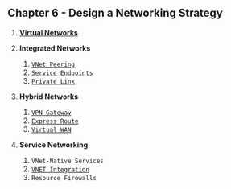 ## Chapter 6 - Design a Networking Strategy

1. [**Virtual Networks**](https://learn.microsoft.com/en-us/azure/virtual-network/)

2. **Integrated Networks**
    1. [`VNet Peering`](https://learn.microsoft.com/en-us/azure/virtual-network/virtual-network-peering-overview)
    2. [`Service Endpoints`](https://learn.microsoft.com/en-us/azure/virtual-network/virtual-network-service-endpoints-overview)
    3. [`Private Link`](https://learn.microsoft.com/en-us/azure/private-link/private-link-overview)

3. **Hybrid Networks**
    1. [`VPN Gateway`](https://learn.microsoft.com/en-us/azure/vpn-gateway/vpn-gateway-about-vpngateways)
    2. [`Express Route`](https://learn.microsoft.com/en-us/azure/expressroute/expressroute-introduction)
    3. [`Virtual WAN`](https://learn.microsoft.com/en-us/azure/virtual-wan/virtual-wan-about)

4. **Service Networking**
    1. `VNet-Native Services`
    2. [`VNET Integration`](https://learn.microsoft.com/en-us/azure/app-service/overview-vnet-integration)
    3. `Resource Firewalls`